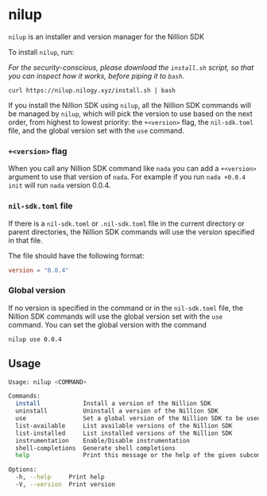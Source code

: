 # nilup

`nilup` is an installer and version manager for the Nillion SDK

To install `nilup`, run:

_For the security-conscious, please download the `install.sh` script, so that you can inspect how it
works, before piping it to `bash`._

```
curl https://nilup.nilogy.xyz/install.sh | bash
```

If you install the Nillion SDK using `nilup`, all the Nillion SDK commands will be managed by `nilup`,
which will pick the version to use based on the next order, from highest to lowest priority: 
the `+<version>` flag, the `nil-sdk.toml` file, and the global version set with the `use` command. 

### `+<version>` flag
When you call any Nillion SDK command like `nada` you can add a `+<version>` argument to use that version of `nada`.
For example if you run `nada +0.0.4 init` will run `nada` version 0.0.4.

### `nil-sdk.toml` file
If there is a `nil-sdk.toml` or `.nil-sdk.toml` file in the current directory or parent directories, the Nillion SDK commands will use the version specified in that file.

The file should have the following format:
```toml
version = "0.0.4"
```

### Global version
If no version is specified in the command or in the `nil-sdk.toml` file, the Nillion SDK commands will use the global version set with the `use` command.
You can set the global version with the command 
```
nilup use 0.0.4
```

## Usage

```bash
Usage: nilup <COMMAND>

Commands:
  install            Install a version of the Nillion SDK
  uninstall          Uninstall a version of the Nillion SDK
  use                Set a global version of the Nillion SDK to be used
  list-available     List available versions of the Nillion SDK
  list-installed     List installed versions of the Nillion SDK
  instrumentation    Enable/Disable instrumentation
  shell-completions  Generate shell completions
  help               Print this message or the help of the given subcommand(s)

Options:
  -h, --help     Print help
  -V, --version  Print version
```

